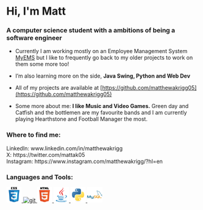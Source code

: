 <h1 align="left">Hi, I'm Matt</h1>
<h3 align="left">A computer science student with a ambitions of being a software engineer</h3>

-  Currently I am working mostly on an Employee Management System [MyEMS](https://github.com/matthewakrigg05/MyEMS) but I like to frequently go back to my older projects to work on them some more too!

- I’m also learning more on the side, **Java Swing, Python and Web Dev**

- All of my projects are available at [https://github.com/matthewakrigg05](https://github.com/matthewakrigg05)

-  Some more about me: **I like Music and Video Games.** Green day and Catfish and the bottlemen are my favourite bands and I am currently playing Hearthstone and Football Manager the most.

<h3 align="left">Where to find me:</h3>
<p align="left">
  LinkedIn: www.linkedin.com/in/matthewakrigg <br />
  X: https://twitter.com/mattak05 <br />
  Instagram: https://www.instagram.com/matthewakrigg/?hl=en <br />
</p>

<h3 align="left">Languages and Tools:</h3>
<p align="left"> <a href="https://www.w3schools.com/css/" target="_blank" rel="noreferrer"> <img src="https://raw.githubusercontent.com/devicons/devicon/master/icons/css3/css3-original-wordmark.svg" alt="css3" width="40" height="40"/> </a> <a href="https://git-scm.com/" target="_blank" rel="noreferrer"> <img src="https://www.vectorlogo.zone/logos/git-scm/git-scm-icon.svg" alt="git" width="40" height="40"/> </a> <a href="https://www.w3.org/html/" target="_blank" rel="noreferrer"> <img src="https://raw.githubusercontent.com/devicons/devicon/master/icons/html5/html5-original-wordmark.svg" alt="html5" width="40" height="40"/> </a> <a href="https://www.java.com" target="_blank" rel="noreferrer"> <img src="https://raw.githubusercontent.com/devicons/devicon/master/icons/java/java-original.svg" alt="java" width="40" height="40"/> </a> <a href="https://www.python.org" target="_blank" rel="noreferrer"> <img src="https://raw.githubusercontent.com/devicons/devicon/master/icons/python/python-original.svg" alt="python" width="40" height="40"/> </a>  <a href="https://www.mysql.com/" target="_blank" rel="noreferrer"> <img src="https://raw.githubusercontent.com/devicons/devicon/master/icons/mysql/mysql-original-wordmark.svg" alt="mysql" width="40" height="40"/> </a></p>
